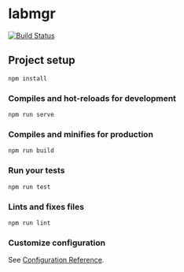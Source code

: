 # labmgr
[![Build Status](https://dev.azure.com/TeamDEVLab/LabManager_F/_apis/build/status/LabManager_F?branchName=master)](https://dev.azure.com/TeamDEVLab/LabManager_F/_build/latest?definitionId=1&branchName=master)
## Project setup
```
npm install
```

### Compiles and hot-reloads for development
```
npm run serve
```

### Compiles and minifies for production
```
npm run build
```

### Run your tests
```
npm run test
```

### Lints and fixes files
```
npm run lint
```

### Customize configuration
See [Configuration Reference](https://cli.vuejs.org/config/).
